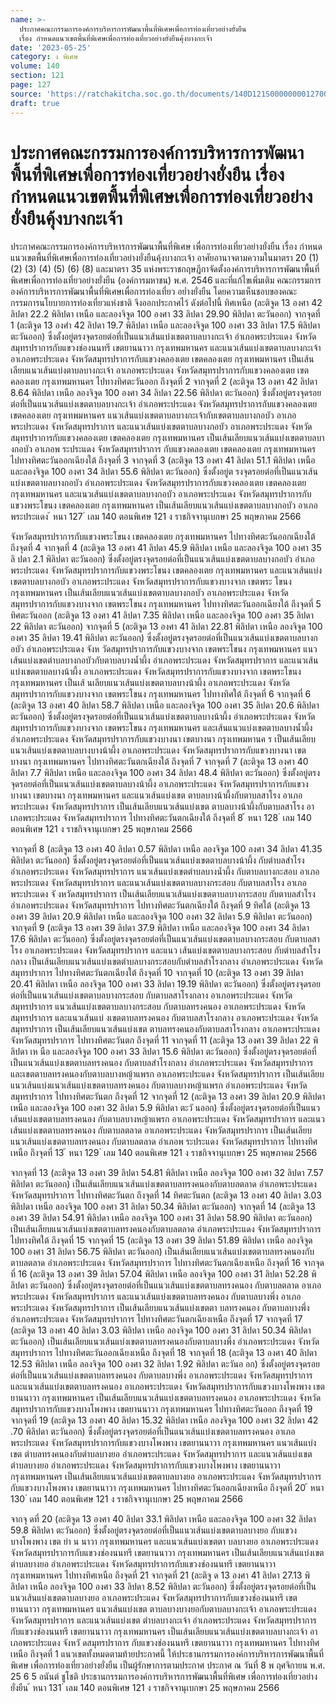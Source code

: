 ```yaml
---
name: >-
  ประกาศคณะกรรมการองค์การบริหารการพัฒนาพื้นที่พิเศษเพื่อการท่องเที่ยวอย่างยั่งยืน
  เรื่อง กำหนดแนวเขตพื้นที่พิเศษเพื่อการท่องเที่ยวอย่างยั่งยืนคุ้งบางกะเจ้า
date: '2023-05-25'
category: ง พิเศษ
volume: 140
section: 121
page: 127
source: 'https://ratchakitcha.soc.go.th/documents/140D121S0000000012700.pdf'
draft: true
---
```


# ประกาศคณะกรรมการองค์การบริหารการพัฒนาพื้นที่พิเศษเพื่อการท่องเที่ยวอย่างยั่งยืน เรื่อง กำหนดแนวเขตพื้นที่พิเศษเพื่อการท่องเที่ยวอย่างยั่งยืนคุ้งบางกะเจ้า

ประกาศคณะกรรมการองค์การบริหารการพัฒนาพื้นที่พิเศษ เพื่อการท่องเที่ยวอย่างยั่งยืน เรื่อง กำหนดแนวเขตพื้นที่พิเศษเพื่อการท่องเที่ยวอย่างยั่งยืนคุ้งบางกะเจ้า อาศัยอานาจตามความในมาตรา 20 (1) (2) (3) (4) (5) (6) (8) และมาตรา 35 แห่งพระราชกฤษฎีกาจัดตั้งองค์การบริหารการพัฒนาพื้นที่พิเศษเพื่อการท่องเที่ยวอย่างยั่งยืน (องค์การมหาชน) พ.ศ. 2546 และที่แก้ไขเพิ่มเติม คณะกรรมการองค์การบริหารการพัฒนาพื้นที่พิเศษเพื่อการท่องเที่ยว อย่ำงยั่งยืน โดยความเห็นชอบของคณะกรรมการนโยบายการท่องเที่ยวแห่งชาติ จึงออกประกาศไว้ ดังต่อไปนี้ ทิศเหนือ (ละติจูด 13 องศา 42 ลิปดา 22.2 พิลิปดา เหนือ และลองจิจูด 100 องศา 33 ลิปดา 29.90 พิลิปดา ตะวันออก) จากจุดที่ 1 (ละติจูด 13 องศำ 42 ลิปดา 19.7 พิลิปดา เหนือ และลองจิจูด 100 องศา 33 ลิปดา 17.5 พิลิปดา ตะวันออก) ซึ่งตั้งอยู่ตรงจุดรอยต่อที่เป็นแนวเส้นแบ่งเขตตาบลบางกะเจ้า อำเภอพระประแดง จังหวัดสมุทรปราการกับแขวงช่องนนทรี เขตยานนาวา กรุงเทพมหานคร และแนวเส้นแบ่งเขตตาบลบางกะเจ้า อาเภอพระประแดง จังหวัดสมุทรปราการกับแขวงคลองเตย เขตคลองเตย กรุงเทพมหานคร เป็นเส้นเลียบแนวเส้นแบ่งตาบลบางกะเจ้า อาเภอพระประแดง จังหวัดสมุทรปราการกับแขวงคลองเตย เขตคลองเตย กรุงเทพมหานคร ไปทางทิศตะวันออก ถึงจุดที่ 2 จากจุดที่ 2 (ละติจูด 13 องศา 42 ลิปดา 8.64 พิลิปดา เหนือ ลองจิจูด 100 องศา 34 ลิปดา 22.56 พิลิปดา ตะวันออก) ซึ่งตั้งอยู่ตรงจุดรอยต่อที่เป็นแนวเส้นแบ่งเขตตาบลบางกะเจ้า อำเภอพระประแดง จังหวัดสมุทรปราการกับแขวงคลองเตย เขตคลองเตย กรุงเทพมหานคร แนวเส้นแบ่งเขตตาบลบางกะเจ้ากับเขตตาบลบางกอบัว อาเภอพระประแดง จังหวัดสมุทรปราการ และแนวเส้นแบ่งเขตตาบลบางกอบัว อาเภอพระประแดง จังหวัดสมุทรปราการกับแขวงคลองเตย เขตคลองเตย กรุงเทพมหานคร เป็นเส้นเลียบแนวเส้นแบ่งเขตตาบลบางกอบัว อาเภอพ ระประแดง จังหวัดสมุทรปราการ กับแขวงคลองเตย เขตคลองเตย กรุงเทพมหานคร ไปทางทิศตะวันออกเฉียงใต้ ถึงจุดที่ 3 จากจุดที่ 3 (ละติจูด 13 องศา 41 ลิปดา 51.1 พิลิปดา เหนือ และลองจิจูด 100 องศา 34 ลิปดา 55.6 พิลิปดา ตะวันออก) ซึ่งตั้งอยู่ต รงจุดรอยต่อที่เป็นแนวเส้นแบ่งเขตตาบลบางกอบัว อำเภอพระประแดง จังหวัดสมุทรปราการกับแขวงคลองเตย เขตคลองเตย กรุงเทพมหานคร และแนวเส้นแบ่งเขตตาบลบางกอบัว อาเภอพระประแดง จังหวัดสมุทรปราการกับแขวงพระโขนง เขตคลองเตย กรุงเทพมหานคร เป็นเส้นเลียบแนวเส้นแบ่งเขตตาบลบางกอบัว อาเภอพระประแดง ้ หนา 127 ่ เลม 140 ตอนพิเศษ 121 ง ราชกิจจานุเบกษา 25 พฤษภาคม 2566

จังหวัดสมุทรปราการกับแขวงพระโขนง เขตคลองเตย กรุงเทพมหานคร ไปทางทิศตะวันออกเฉียงใต้ ถึงจุดที่ 4 จากจุดที่ 4 (ละติจูด 13 องศา 41 ลิปดา 45.9 พิลิปดา เหนือ และลองจิจูด 100 องศา 35 ลิ ปดา 2.1 พิลิปดา ตะวันออก) ซึ่งตั้งอยู่ตรงจุดรอยต่อที่เป็นแนวเส้นแบ่งเขตตาบลบางกอบัว อำเภอพระประแดง จังหวัดสมุทรปราการกับแขวงพระโขนง เขตคลองเตย กรุงเทพมหานคร และแนวเส้นแบ่งเขตตาบลบางกอบัว อาเภอพระประแดง จังหวัดสมุทรปราการกับแขวงบางจาก เขตพระ โขนง กรุงเทพมหานคร เป็นเส้นเลียบแนวเส้นแบ่งเขตตาบลบางกอบัว อาเภอพระประแดง จังหวัดสมุทรปราการกับแขวงบางจาก เขตพระโขนง กรุงเทพมหานคร ไปทางทิศตะวันออกเฉียงใต้ ถึงจุดที่ 5 ทิศตะวันออก (ละติจูด 13 องศา 41 ลิปดา 7.35 พิลิปดา เหนือ และลองจิจูด 100 องศา 35 ลิปดา 22 พิลิปดา ตะวันออก) จากจุดที่ 5 (ละติจูด 13 องศา 41 ลิปดา 22.81 พิลิปดา เหนือ ลองจิจูด 100 องศา 35 ลิปดา 19.41 พิลิปดา ตะวันออก) ซึ่งตั้งอยู่ตรงจุดรอยต่อที่เป็นแนวเส้นแบ่งเขตตาบลบางกอบัว อำเภอพระประแดง จังห วัดสมุทรปราการกับแขวงบางจาก เขตพระโขนง กรุงเทพมหานคร แนวเส้นแบ่งเขตตำบลบางกอบัวกับตาบลบางน้ำผึ้ง อำเภอพระประแดง จังหวัดสมุทรปราการ และแนวเส้นแบ่งเขตตาบลบางน้าผึ้ง อาเภอพระประแดง จังหวัดสมุทรปราการกับแขวงบางจาก เขตพระโขนง กรุงเทพมหานคร เป็นเส้ นเลียบแนวเส้นแบ่งเขตตาบลบางน้าผึ้ง อาเภอพระประแดง จังหวัดสมุทรปราการกับแขวงบางจาก เขตพระโขนง กรุงเทพมหานคร ไปทางทิศใต้ ถึงจุดที่ 6 จากจุดที่ 6 (ละติจูด 13 องศา 40 ลิปดา 58.7 พิลิปดา เหนือ และลองจิจูด 100 องศา 35 ลิปดา 20.6 พิลิปดา ตะวันออก) ซึ่งตั้งอยู่ตรงจุดรอยต่อที่เป็นแนวเส้นแบ่งเขตตาบลบางน้าผึ้ง อำเภอพระประแดง จังหวัดสมุทรปราการกับแขวงบางจาก เขตพระโขนง กรุงเทพมหานคร และเส้นแนวแบ่งเขตตาบลบางน้ำผึ้ง อำเภอพระประแดง จังหวัดสมุทรปราการกับแขวงบางนา เขตบางนา กรุงเทพมหานค ร เป็นเส้นเลียบแนวเส้นแบ่งเขตตาบลบางบางน้าผึ้ง อาเภอพระประแดง จังหวัดสมุทรปราการกับแขวงบางนา เขตบางนา กรุงเทพมหานคร ไปทางทิศตะวันตกเฉียงใต้ ถึงจุดที่ 7 จากจุดที่ 7 (ละติจูด 13 องศา 40 ลิปดา 7.7 พิลิปดา เหนือ และลองจิจูด 100 องศา 34 ลิปดา 48.4 พิลิปดา ตะวันออก) ซึ่งตั้งอยู่ตรงจุดรอยต่อที่เป็นแนวเส้นแบ่งเขตตาบลบางน้าผึ้ง อาเภอพระประแดง จังหวัดสมุทรปราการกับแขวงบางนา เขตบางนา กรุงเทพมหานคร และแนวเส้นแบ่งเขต ตาบลบางน้าผึ้งกับตาบลสาโรง อาเภอพระประแดง จังหวัดสมุทรปราการ เป็นเส้นเลียบแนวเส้นแบ่งเขต ตาบลบางน้าผึ้งกับตาบลสาโรง อาเภอพระประแดง จังหวัดสมุทรปราการ ไปทางทิศตะวันตกเฉียงใต้ ถึงจุดที่ 8 ้ หนา 128 ่ เลม 140 ตอนพิเศษ 121 ง ราชกิจจานุเบกษา 25 พฤษภาคม 2566

จากจุดที่ 8 (ละติจูด 13 องศา 40 ลิปดา 0.57 พิลิปดา เหนือ ลองจิจูด 100 องศา 34 ลิปดา 41.35 พิลิปดา ตะวันออก) ซึ่งตั้งอยู่ตรงจุดรอยต่อที่เป็นแนวเส้นแบ่งเขตตาบลบางน้าผึ้ง กับตำบลสำโรง อำเภอพระประแดง จังหวัดสมุทรปราการ แนวเส้นแบ่งเขตตำบลบางน้ำผึ้ง กับตาบลบางกะสอบ อาเภอพระประแดง จังหวัดสมุทรปราการ และแนวเส้นแบ่งเขตตาบลบางกระสอบ กับตาบลสาโรง อาเภอพระประแดง จั งหวัดสมุทรปราการ เป็นเส้นเลียบแนวเส้นแบ่งเขตตาบลบางกระสอบ กับตาบลสำโรง อำเภอพระประแดง จังหวัดสมุทรปราการ ไปทางทิศตะวันตกเฉียงใต้ ถึงจุดที่ 9 ทิศใต้ (ละติจูด 13 องศา 39 ลิปดา 20.9 พิลิปดา เหนือ และลองจิจูด 100 องศา 32 ลิปดา 5.9 พิลิปดา ตะวันออก) จากจุดที่ 9 (ละติจูด 13 องศา 39 ลิปดา 37.9 พิลิปดา เหนือ และลองจิจูด 100 องศา 34 ลิปดา 17.6 พิลิปดา ตะวันออก) ซึ่งตั้งอยู่ตรงจุดรอยต่อที่เป็นแนวเส้นแบ่งเขตตาบลบางกระสอบ กับตาบลสาโรง อาเภอพระประแดง จังหวัดสมุทรปราการ และแนว เส้นแบ่งเขตตาบลบางกระสอบ กับตำบลสำโรงกลาง เป็นเส้นเลียบแนวเส้นแบ่งเขตตำบลบางกระสอบกับตำบลสำโรงกลาง อำเภอพระประแดง จังหวัดสมุทรปราการ ไปทางทิศตะวันตกเฉียงใต้ ถึงจุดที่ 10 จากจุดที่ 10 (ละติจูด 13 องศา 39 ลิปดา 20.41 พิลิปดา เหนือ ลองจิจูด 100 องศา 33 ลิปดา 19.19 พิลิปดา ตะวันออก) ซึ่งตั้งอยู่ตรงจุดรอยต่อที่เป็นแนวเส้นแบ่งเขตตาบลบางกระสอบ กับตาบลสาโรงกลาง อาเภอพระประแดง จังหวัดสมุทรปราการ แนวเส้นแบ่งเขตตาบลบางกระสอบ กับตาบลทรงคนอง อาเภอพระประแดง จังหวัดสมุทรปราการ และแนวเส้นแบ่ งเขตตาบลทรงคนอง กับตาบลสาโรงกลาง อาเภอพระประแดง จังหวัดสมุทรปราการ เป็นเส้นเลียบแนวเส้นแบ่งเขต ตาบลทรงคนองกับตาบลสาโรงกลาง อาเภอพระประแดง จังหวัดสมุทรปราการ ไปทางทิศตะวันตก ถึงจุดที่ 11 จากจุดที่ 11 (ละติจูด 13 องศา 39 ลิปดา 22 พิลิปดา เห นือ และลองจิจูด 100 องศา 33 ลิปดา 15.6 พิลิปดา ตะวันออก) ซึ่งตั้งอยู่ตรงจุดรอยต่อที่เป็นแนวเส้นแบ่งเขตตาบลทรงคนอง กับตาบลสำโรงกลาง อำเภอพระประแดง จังหวัดสมุทรปราการ และเขตตาบลทรงคนองกับตาบลบางหญ้าแพรก อาเภอพระประแดง จังหวัดสมุทรปราการ เป็นเส้นเลียบแนวเส้นแบ่งแนวเส้นแบ่งเขตตาบลทรงคนอง กับตาบลบางหญ้าแพรก อำเภอพระประแดง จังหวัดสมุทรปราการ ไปทางทิศตะวันตก ถึงจุดที่ 12 จากจุดที่ 12 (ละติจูด 13 องศา 39 ลิปดา 20.9 พิลิปดา เหนือ และลองจิจูด 100 องศา 32 ลิปดา 5.9 พิลิปดา ตะวั นออก) ซึ่งตั้งอยู่ตรงจุดรอยต่อที่เป็นแนวเส้นแบ่งเขตตาบลทรงคนอง กับตาบลบางหญ้าแพรก อาเภอพระประแดง จังหวัดสมุทรปราการ และแนวเส้นแบ่งเขตตาบลทรงคนอง กับตาบลตลาด อาเภอพระประแดง จังหวัดสมุทรปราการ เป็นเส้นเลียบแนวเส้นแบ่งเขตตาบลทรงคนอง กับตาบลตลาด อำเภอพ ระประแดง จังหวัดสมุทรปราการ ไปทางทิศเหนือ ถึงจุดที่ 13 ้ หนา 129 ่ เลม 140 ตอนพิเศษ 121 ง ราชกิจจานุเบกษา 25 พฤษภาคม 2566

จากจุดที่ 13 (ละติจูด 13 องศา 39 ลิปดา 54.81 พิลิปดา เหนือ ลองจิจูด 100 องศา 32 ลิปดา 7.57 พิลิปดา ตะวันออก) เป็นเส้นเลียบแนวเส้นแบ่งเขตตาบลทรงคนองกับตาบลตลาด อำเภอพระประแดง จังหวัดสมุทรปราการ ไปทางทิศตะวันตก ถึงจุดที่ 14 ทิศตะวันตก (ละติจูด 13 องศา 40 ลิปดา 3.03 พิลิปดา เหนือ ลองจิจูด 100 องศา 31 ลิปดา 50.34 พิลิปดา ตะวันออก) จากจุดที่ 14 (ละติจูด 13 องศา 39 ลิปดา 54.91 พิลิปดา เหนือ ลองจิจูด 100 องศา 31 ลิปดา 58.90 พิลิปดา ตะวันออก) เป็นเส้นเลียบแนวเส้นแบ่งเขตตาบลทรงคนองกับตาบลตลาด อำเภอพระประแดง จังหวัดสมุทรปราการ ไปทางทิศใต้ ถึงจุดที่ 15 จากจุดที่ 15 (ละติจูด 13 องศา 39 ลิปดา 51.89 พิลิปดา เหนือ ลองจิจูด 100 องศา 31 ลิปดา 56.75 พิลิปดา ตะวันออก) เป็นเส้นเลียบแนวเส้นแบ่งเขตตาบลทรงคนองกับตาบลตลาด อำเภอพระประแดง จังหวัดสมุทรปราการ ไปทางทิศตะวันตกเฉียงเหนือ ถึงจุดที่ 16 จากจุดที่ 16 (ละติจูด 13 องศา 39 ลิปดา 57.04 พิลิปดา เหนือ ลองจิจูด 100 องศา 31 ลิปดา 52.28 พิลิปดา ตะวันออก) ซึ่งตั้งอยู่ตรงจุดรอยต่อที่เป็นแนวเส้นแบ่งเขตตาบลทรงคนอง กับตาบลตลาด อาเภอพระประแดง จังหวัดสมุทรปราการ และแนวเส้นแบ่งเขตตาบลทรงคนอง กับตาบลบางพึ่ง อาเภอพระประแดง จังหวัดสมุทรปราการ เป็นเส้นเลียบแนวเส้นแบ่งเขตตา บลทรงคนอง กับตาบลบางพึ่ง อำเภอพระประแดง จังหวัดสมุทรปราการ ไปทางทิศตะวันตกเฉียงเหนือ ถึงจุดที่ 17 จากจุดที่ 17 (ละติจูด 13 องศา 40 ลิปดา 3.03 พิลิปดา เหนือ ลองจิจูด 100 องศา 31 ลิปดา 50.34 พิลิปดา ตะวันออก) เป็นเส้นเลียบแนวเส้นแบ่งเขตตาบลทรงคนองกับตาบลบางพึ่ง อำเภอพระประแดง จังหวัดสมุทรปราการ ไปทางทิศตะวันออกเฉียงเหนือ ถึงจุดที่ 18 จากจุดที่ 18 (ละติจูด 13 องศา 40 ลิปดา 12.53 พิลิปดา เหนือ ลองจิจูด 100 องศา 32 ลิปดา 1.92 พิลิปดา ตะวันอ อก) ซึ่งตั้งอยู่ตรงจุดรอยต่อที่เป็นแนวเส้นแบ่งเขตตาบลทรงคนอง กับตาบลบางพึ่ง อาเภอพระประแดง จังหวัดสมุทรปราการ และแนวเส้นแบ่งเขตตาบลทรงคนอง อาเภอพระประแดง จังหวัดสมุทรปราการกับแขวงบางโพงพาง เขตยานนาวา กรุงเทพมหานคร เป็นเส้นเลียบแนวเส้นแบ่งเขตตาบลทรงคนอง อาเภอพระประแดง จังหวัดสมุทรปราการกับแขวงบางโพงพาง เขตยานนาวา กรุงเทพมหานคร ไปทางทิศตะวันออก ถึงจุดที่ 19 จากจุดที่ 19 (ละติจูด 13 องศา 40 ลิปดา 15.32 พิลิปดา เหนือ ลองจิจูด 100 องศา 32 ลิปดา 42 .70 พิลิปดา ตะวันออก) ซึ่งตั้งอยู่ตรงจุดรอยต่อที่เป็นแนวเส้นแบ่งเขตตาบลทรงคนอง อาเภอพระประแดง จังหวัดสมุทรปราการกับแขวงบางโพงพาง เขตยานนาวา กรุงเทพมหานคร แนวเส้นแบ่งเขต ตำบลทรงคนองกับตำบลบางยอ อำเภอพระประแดง จังหวัดสมุทรปราการ และแนวเส้นแบ่งเขต ตำบลบางยอ อำเภอพระประแดง จังหวัดสมุทรปราการกับแขวงบางโพงพาง เขตยานนาวา กรุงเทพมหานคร เป็นเส้นเลียบแนวเส้นแบ่งเขตตาบลบางยอ อาเภอพระประแดง จังหวัดสมุทรปราการ กับแขวงบางโพงพาง เขตยานนาวา กรุงเทพมหานคร ไปทางทิศตะวันออกเฉียงเหนือ ถึงจุดที่ 20 ้ หนา 130 ่ เลม 140 ตอนพิเศษ 121 ง ราชกิจจานุเบกษา 25 พฤษภาคม 2566

จากจุ ดที่ 20 (ละติจูด 13 องศา 40 ลิปดา 33.1 พิลิปดา เหนือ และลองจิจูด 100 องศา 32 ลิปดา 59.8 พิลิปดา ตะวันออก) ซึ่งตั้งอยู่ตรงจุดรอยต่อที่เป็นแนวเส้นแบ่งเขตตาบลบางยอ กับแขวงบางโพงพาง เขต ยำ น นาวา กรุงเทพมหานคร และแนวเส้นแบ่งเขตตา บลบางยอ อาเภอพระประแดง จังหวัดสมุทรปราการกับแขวงช่องนนทรี เขตยานนาวา กรุงเทพมหานคร เป็นเส้นเลียบแนวเส้นแบ่งเขต ตำบลบางยอ อำเภอพระประแดง จังหวัดสมุทรปราการกับแขวงช่องนนทรี เขตยานนาวา กรุงเทพมหานคร ไปทางทิศเหนือ ถึงจุดที่ 21 จากจุดที่ 21 (ละติจู ด 13 องศา 41 ลิปดา 27.13 พิลิปดา เหนือ ลองจิจูด 100 องศา 33 ลิปดา 8.52 พิลิปดา ตะวันออก) ซึ่งตั้งอยู่ตรงจุดรอยต่อที่เป็นแนวเส้นแบ่งเขตตาบลบางยอ อาเภอพระประแดง จังหวัดสมุทรปราการกับแขวงช่องนนทรี เขตยานนาวา กรุงเทพมหานคร แนวเส้นแบ่งเขต ตาบลบางบางยอกับตาบลบางกะเจ้า อาเภอพระประแดง จังหวัดสมุทรปราการ และแนวเส้นแบ่งเขต ตำบลบางกะเจ้า อำเภอพระประแดง จังหวัดสมุทรปราการกับแขวงช่องนนทรี เขตยานนาวา กรุงเทพมหานคร เป็นเส้นเลียบแนวเส้นแบ่งเขตตาบลบางกะเจ้า อาเภอพระประแดง จังหวั ดสมุทรปราการ กับแขวงช่องนนทรี เขตยานนาวา กรุงเทพมหานคร ไปทางทิศเหนือ ถึงจุดที่ 1 แนวเขตทั้งหมดตามท้ายประกาศนี้ ให้ประธานกรรมการองค์การบริหารการพัฒนาพื้นที่พิเศษ เพื่อการท่องเที่ยวอย่างยั่งยืน เป็นผู้รักษาการตามประกาศ ประกาศ ณ วันที่ 8 พ ฤศจิกายน พ.ศ. 25 6 5 อนันต์ ชูโชติ ประธานกรรมการองค์การบริหารการพัฒนาพื้นที่พิเศษ เพื่อการท่องเที่ยวอย่างยั่งยืน ้ หนา 131 ่ เลม 140 ตอนพิเศษ 121 ง ราชกิจจานุเบกษา 25 พฤษภาคม 2566

